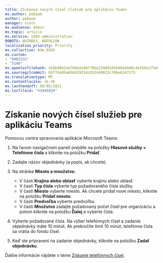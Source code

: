 ```yaml
---
title: Získanie nových čísel služieb pre aplikáciu Teams
ms.author: pebaum
author: pebaum
manager: scotv
ms.audience: Admin
ms.topic: article
ms.service: o365-administration
ROBOTS: NOINDEX, NOFOLLOW
localization_priority: Priority
ms.collection: Adm_O365
ms.custom:
- "9002532"
- "5140"
ms.openlocfilehash: 418b90b2ae7bbb2e40770be239d8185b90abb08c4e5bbe275e80f64966e97413
ms.sourcegitcommit: b5f7da89a650d2915dc652449623c78be6247175
ms.translationtype: MT
ms.contentlocale: sk-SK
ms.lasthandoff: 08/05/2021
ms.locfileid: "53945829"
---
```

# <a name="get-new-service-numbers-for-teams"></a>Získanie nových čísel služieb pre aplikáciu Teams

Pomocou centra spravovania aplikácie Microsoft Teams:

1. Na ľavom navigačnom paneli prejdite na položky **Hlasové služby > Telefónne čísla** a kliknite na položku **Pridať**.
2. Zadajte názov objednávky (a popis, ak chcete).
3. Na stránke **Miesto a množstvo**:

    - V časti **Krajina alebo oblasť** vyberte krajinu alebo oblasť.
    - V časti **Typ čísla** vyberte typ požadovaného čísla služby.
    - V časti **Miesto** vyberte miesto. Ak chcete pridať nové miesto, kliknite na položku **Pridať miesto**.
    - V časti **Predvoľba** vyberte predvoľbu.
    - V časti **Množstvo** zadajte požadovaný počet čísel pre organizáciu a potom kliknite na položku **Ďalej** a vyberte čísla.
    
4. Vyberte požadované čísla. Na výber telefónnych čísel a zadanie objednávky máte 10 minút. Ak prekročíte limit 10 minút, telefónne čísla sa vrátia do fondu čísel.
5. Keď ste pripravení na zadanie objednávky, kliknite na položku **Zadať objednávku**.

Ďalšie informácie nájdete v téme [Získanie telefónnych čísel](https://docs.microsoft.com/microsoftteams/getting-service-phone-numbers).
